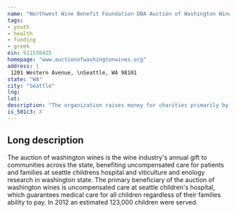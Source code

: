 ```yaml
---
name: "Northwest Wine Benefit Foundation DBA Auction of Washington Wines"
tags:
- youth
- health
- funding
- greek
ein: 911550425
homepage: "www.auctionofwashingtonwines.org"
address: |
 1201 Western Avenue, \nSeattle, WA 98101
state: "WA"
city: "Seattle"
lng: 
lat: 
description: "The organization raises money for charities primarily by holding an annual wine auction. "
is_501c3: X
---
```


## Long description

The auction of washington wines is the wine industry's annual gift to communities across the state, benefiting uncompensated care for patients and families at seattle childrens hospital and viticulture and enology research in washington state. The primary beneficiary of the auction of washington wines is uncompensated care at seattle children's hospital, which guarantees medical care for all children regardless of their families ability to pay. In 2012 an estimated 123,000 children were served. 
